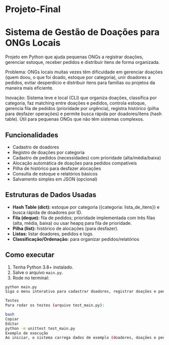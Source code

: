 # Projeto-Final
# Sistema de Gestão de Doações para ONGs Locais

Projeto em Python que ajuda pequenas ONGs a registrar doações, gerenciar estoque, receber pedidos e distribuir itens de forma organizada.

Problema:
ONGs locais muitas vezes têm dificuldade em gerenciar doações (quem doou, o que foi doado, estoque por categoria), unir doadores a pedidos, evitar desperdício e distribuir itens para famílias ou projetos da maneira mais eficiente.

Inovação:
Sistema leve e local (CLI) que organiza doações, classifica por categoria, faz matching entre doações e pedidos, controla estoque, gerencia fila de pedidos (prioridade por urgência), registra histórico (pilha para desfazer operações) e permite busca rápida por doadores/itens (hash table). Útil para pequenas ONGs que não têm sistemas complexos.

## Funcionalidades
- Cadastro de doadores
- Registro de doações por categoria
- Cadastro de pedidos (necessidades) com prioridade (alta/média/baixa)
- Alocação automática de doações para pedidos compatíveis
- Pilha de histórico para desfazer alocações
- Consulta de estoque e relatórios básicos
- Salvamento simples em JSON (opcional)

## Estruturas de Dados Usadas
- **Hash Table (dict):** estoque por categoria ({categoria: lista_de_itens}) e busca rápida de doadores por ID.
- **Fila (deque):** fila de pedidos; prioridade implementada com três filas (alta, média, baixa) ou usar heapq para fila de prioridade.
- **Pilha (list):** histórico de alocações (para desfazer).
- **Listas:** listar doadores, pedidos e logs.
- **Classificação/Ordenação:** para organizar pedidos/relatórios

## Como executar
1. Tenha Python 3.8+ instalado.
2. Salve o arquivo `main.py`.
3. Rode no terminal:
```bash
python main.py
Siga o menu interativo para cadastrar doadores, registrar doações e pedidos.

Testes
Para rodar os testes (arquivo test_main.py):

bash
Copiar
Editar
python -m unittest test_main.py
Exemplo de execução
Ao iniciar, o sistema carrega dados de exemplo (doadores, doações e pedidos). Você pode cadastrar mais e testar as funções.





